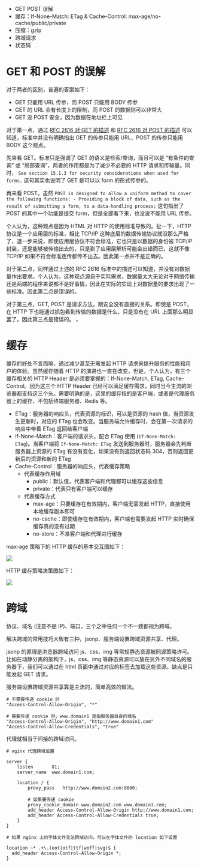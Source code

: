 - GET POST 误解
- 缓存：If-None-Match: ETag & Cache-Control: max-age/no-cache/public/private
- 压缩：gzip
- 跨域请求
- 状态码

# GET 和 POST 的误解

对于两者的区别，普遍的答案如下：

- GET 只能用 URL 传参，而 POST 只能用 BODY 传参
- GET 的 URL 会有长度上的限制，而 POST 的数据则可以非常大
- GET 没 POST 安全，因为数据在地址栏上可见

对于第一点，通过 [RFC 2616 对 GET 的描述](https://tools.ietf.org/html/rfc2616#section-9.3) 和 [RFC 2616 对 POST 的描述](https://tools.ietf.org/html/rfc2616#section-9.5) 可以知道，标准中并没有明确指出 GET 的传参只能用 URL，POST 的传参只能用 BODY 这个观点。

先来看 GET。标准只是强调了 GET 的语义是检索/查询，而且可以是 “有条件的查询” 或 “局部查询”，两者的作用都是为了减少不必要的 HTTP 请求和传输量。同时，
`See section 15.1.3 for security considerations when used for forms.` 这句其实也说明了 GET 是可以以 form 的形式传参的。

再来看 POST。虽然 `POST is designed to allow a uniform method to cover the following functions: - Providing a block of data, such as the result of submitting a form, to a data-handling process;` 这句指出了 POST 的其中一个功能是提交 form，但是全部看下来，也没说不能用 URL 传参。

个人认为，这种观点是因为 HTML 对 HTTP 的使用标准导致的。扯一下，HTTP 协议是一个应用层的标准，相比 TCP/IP 这种底层的数据传输协议就没那么严格了，退一步来说，即使应用层协议不符合标准，它也只是以数据的身份被 TCP/IP 封装，还是能够被传输出去的，只是到了应用层解析可能会出错而已，这就不像 TCP/IP 如果不符合标准连传都传不出去。因此第一点并不是正确的。

对于第二点，同样通过上述的 RFC 2616 标准中的描述可以知道，并没有对数据量作出要求。个人认为，这种观点源自于实际需求，数据量太大无论对于网络传输还是两端的程序来说都不是好事情，因此在实际的实现上对数据量的要求出现了一些标准。因此第二点是错误的。

对于第三点，GET, POST 是请求方法，跟安全没有直接的关系。即使是 POST，在 HTTP 下也能通过抓包看到传输的数据是什么，只是没有在 URL 上面那么明显罢了。因此第三点是错误的。
，
# 缓存

缓存的好处不言而喻，通过减少甚至无需发起 HTTP 请求来提升服务的性能和用户的体验。虽然缓存随着 HTTP 的演进也一直在改变，但是，个人认为，有三个缓存相关的 HTTP Header 是必须要掌握的：If-None-Match, ETag, Cache-Control。因为这三个 HTTP Header 已经可以满足缓存需求，同时当今主流的浏览器都支持这三个头。需要明确的是，这里的缓存指的是客户端，或者是代理服务器上的缓存，不包括终端服务器、Redis 等。

- ETag：服务器的响应头，代表资源的标识，可以是资源的 hash 值，当资源发生更新时，对应的 ETag 也会改变。当服务端允许缓存时，会在第一次请求的响应中带着 ETag 返回给客户端
- If-None-Match：客户端的请求头，配合 ETag 使用 (`If-None-Match: ETag`)。当客户端将 `If-None-Match: ETag` 发送到服务器时，服务器会先判断服务器上资源的 ETag 有没有变化，如果没有则返回状态码 304，否则返回更新后的资源和新的 ETag
- Cache-Control：服务器的响应头，代表缓存策略
  - 代表缓存作用域
    - public：默认值，代表客户端和代理都可以缓存这些信息
    - private：代表只有客户端可以缓存
  - 代表缓存方式
    - max-age：只要缓存在有效期内，客户端无需发起 HTTP，直接使用本地缓存副本即可
    - no-cache：即使缓存在有效期内，客户端也需要发起 HTTP 实时确保缓存真的没有过期
    - no-store：不准客户端和代理进行缓存

max-age 策略下的 HTTP 缓存的基本交互图如下：

![](https://raw.githubusercontent.com/hsxhr-10/picture/master/HTTP缓存.png)

HTTP 缓存策略决策图如下：

![](https://raw.githubusercontent.com/hsxhr-10/picture/master/HTTP缓存1.png)

# 跨域

协议、域名 (注意不是 IP)、端口，三个之中任何一个不一致都视为跨域。

解决跨域的常用技巧大致有三种，jsonp、服务端设置跨域资源共享、代理。

jsonp 的原理是浏览器跨域访问 js、css、img 等常规静态资源被同源策略许可。比如在动静分离的架构下，js、css、img 等静态资源可以放在另外不同域名的服务器下，我们可以通过在 html 页面中通过对应的标签去加载这些资源。缺点是只能发起 GET 请求。

服务端设置跨域资源共享算是主流的，简单高效的做法。

```
# 不需要传递 cookie 时
"Access-Control-Allow-Origin", "*"

# 需要传递 cookie 时，www.domain1 是指服务器自身的域名
"Access-Control-Allow-Origin", "http://www.domain1.com"
"Access-Control-Allow-Credentials", "true"
```

代理就相当于间接的跨域访问。

```
# nginx 代理跨域设置

server {
    listen       81;
    server_name  www.domain1.com;

    location / {
        proxy_pass   http://www.domain2.com:8080;
        
        # 如果要传递 cookie
        proxy_cookie_domain www.domain2.com www.domain1.com;
        add_header Access-Control-Allow-Origin http://www.domain1.com;
        add_header Access-Control-Allow-Credentials true;
    }
}

# 如果 nginx 上的字体文件无法跨域访问，可以在字体文件的 location 如下设置

location ~* .+\.(eot|otf|ttf|woff|svg)$ {
  add_header Access-Control-Allow-Origin *;
}
```










